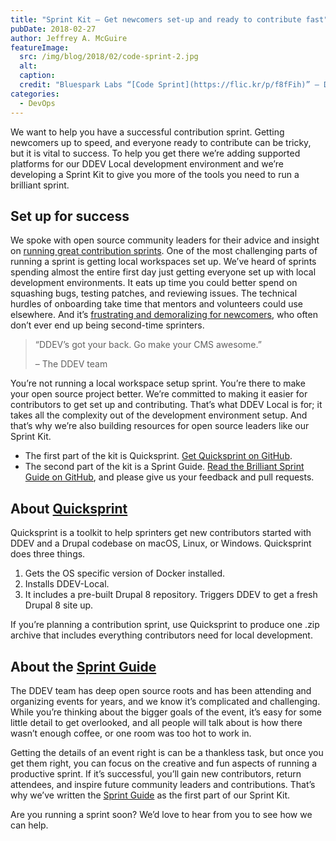 ```yaml
---
title: "Sprint Kit – Get newcomers set-up and ready to contribute fast"
pubDate: 2018-02-27
author: Jeffrey A. McGuire
featureImage:
  src: /img/blog/2018/02/code-sprint-2.jpg
  alt:
  caption:
  credit: "Bluespark Labs “[Code Sprint](https://flic.kr/p/f8fFih)” – Drupalcon Portland 2013. – ([CC BY 2.0](https://creativecommons.org/licenses/by/2.0/))"
categories:
  - DevOps
---
```


We want to help you have a successful contribution sprint. Getting newcomers up to speed, and everyone ready to contribute can be tricky, but it is vital to success. To help you get there we’re adding supported platforms for our DDEV Local development environment and we’re developing a Sprint Kit to give you more of the tools you need to run a brilliant sprint.

## Set up for success

We spoke with open source community leaders for their advice and insight on [running great contribution sprints](https://ddev.com/ddev-local/top-tips-for-open-source-contribution-sprints/). One of the most challenging parts of running a sprint is getting local workspaces set up. We’ve heard of sprints spending almost the entire first day just getting everyone set up with local development environments. It eats up time you could better spend on squashing bugs, testing patches, and reviewing issues. The technical hurdles of onboarding take time that mentors and volunteers could use elsewhere. And it’s [frustrating and demoralizing for newcomers](https://ddev.com/ddev-live/removing-the-biggest-barrier-to-contribution/), who often don’t ever end up being second-time sprinters.

> “DDEV’s got your back. Go make your CMS awesome.”
>
> – The DDEV team

You’re not running a local workspace setup sprint. You’re there to make your open source project better. We’re committed to making it easier for contributors to get set up and contributing. That’s what DDEV Local is for; it takes all the complexity out of the development environment setup. And that’s why we’re also building resources for open source leaders like our Sprint Kit.

- The first part of the kit is Quicksprint. [Get Quicksprint on GitHub](https://github.com/drud/quicksprint).
- The second part of the kit is a Sprint Guide. [Read the Brilliant Sprint Guide on GitHub](https://github.com/drud/sprint%5Fguide), and please give us your feedback and pull requests.

## About [Quicksprint](https://github.com/drud/quicksprint)

Quicksprint is a toolkit to help sprinters get new contributors started with DDEV and a Drupal codebase on macOS, Linux, or Windows. Quicksprint does three things.

1. Gets the OS specific version of Docker installed.
2. Installs DDEV-Local.
3. It includes a pre-built Drupal 8 repository. Triggers DDEV to get a fresh Drupal 8 site up.

If you’re planning a contribution sprint, use Quicksprint to produce one .zip archive that includes everything contributors need for local development.

## About the [Sprint Guide](https://github.com/drud/sprint%5Fguide)

The DDEV team has deep open source roots and has been attending and organizing events for years, and we know it’s complicated and challenging. While you’re thinking about the bigger goals of the event, it’s easy for some little detail to get overlooked, and all people will talk about is how there wasn’t enough coffee, or one room was too hot to work in.

Getting the details of an event right is can be a thankless task, but once you get them right, you can focus on the creative and fun aspects of running a productive sprint. If it’s successful, you’ll gain new contributors, return attendees, and inspire future community leaders and contributions. That’s why we’ve written the [Sprint Guide](https://github.com/drud/sprint%5Fguide) as the first part of our Sprint Kit.

Are you running a sprint soon? We’d love to hear from you to see how we can help.
